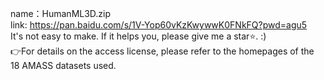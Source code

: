 name：HumanML3D.zip  
link: https://pan.baidu.com/s/1V-Yop60vKzKwywwK0FNkFQ?pwd=agu5     
It's not easy to make. If it helps you, please give me a star⭐.    :)  
👉For details on the access license, please refer to the homepages of the 18 AMASS datasets used.
